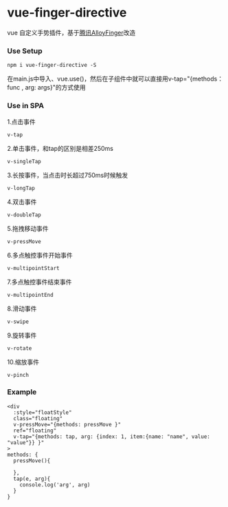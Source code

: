 # vue-finger-directive

vue 自定义手势插件，基于[腾讯AlloyFinger](http://alloyteam.github.io/AlloyFinger/)改造

### Use Setup
```
npm i vue-finger-directive -S

```
在main.js中导入、vue.use()，然后在子组件中就可以直接用v-tap="{methods：func , arg: args}"的方式使用

### Use in SPA
1.点击事件
```
v-tap
```
2.单击事件，和tap的区别是相差250ms
```
v-singleTap
```
3.长按事件，当点击时长超过750ms时候触发
```
v-longTap
```
4.双击事件
```
v-doubleTap

```
5.拖拽移动事件
```
v-pressMove
```
6.多点触控事件开始事件
```
v-multipointStart
```
7.多点触控事件结束事件
```
v-multipointEnd
```
8.滑动事件
```
v-swipe
```
9.旋转事件
```
v-rotate
```
10.缩放事件
```
v-pinch
```
### Example
```
<div
  :style="floatStyle"
  class="floating"
  v-pressMove="{methods: pressMove }"
  ref="floating"
  v-tap="{methods: tap, arg: {index: 1, item:{name: "name", value: "value"}} }"
>
methods: {
  pressMove(){
    
  },
  tap(e, arg){
    console.log('arg', arg)
  }
}
```